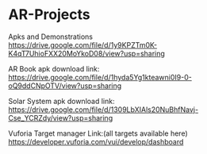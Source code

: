 # AR-Projects

Apks and Demonstrations <br>
https://drive.google.com/file/d/1y9KPZTm0K-K4qT7UhioFXX20MoYkoD08/view?usp=sharing  <br>

AR Book apk download link: <br>
https://drive.google.com/file/d/1hyda5Yg1kteawni0I9-0-oQ9ddCNpOTV/view?usp=sharing  <br>

Solar System apk download link: <br>
https://drive.google.com/file/d/1309LbXIAls20NuBhfNavj-Cse_YCRZdy/view?usp=sharing <br>

Vuforia Target manager Link:(all targets available here) <br>
https://developer.vuforia.com/vui/develop/dashboard
